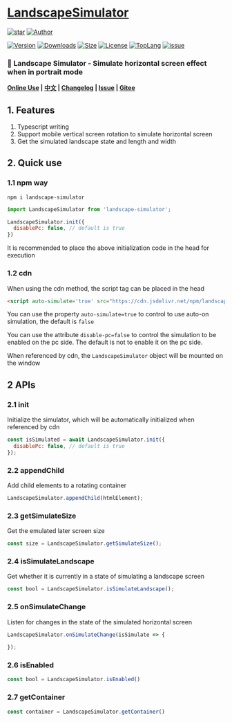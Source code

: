 # [LandscapeSimulator](https://www.github.com/theajack/landscape-simulator)

<p>
    <a href="https://www.github.com/theajack/landscape-simulator"><img src="https://img.shields.io/github/stars/theajack/landscape-simulator.svg?style=social" alt="star"></a>
    <a href="https://theajack.github.io"><img src="https://img.shields.io/badge/author-theajack-blue.svg?style=social" alt="Author"></a>
</p> 

<p>
    <a href="https://www.npmjs.com/package/landscape-simulator"><img src="https://img.shields.io/npm/v/landscape-simulator.svg" alt="Version"></a>
    <a href="https://npmcharts.com/compare/landscape-simulator?minimal=true"><img src="https://img.shields.io/npm/dm/landscape-simulator.svg" alt="Downloads"></a>
    <a href="https://cdn.jsdelivr.net/npm/landscape-simulator/landscape-simulator.min.js"><img src="https://img.shields.io/bundlephobia/minzip/landscape-simulator.svg" alt="Size"></a>
    <a href="https://github.com/theajack/landscape-simulator/blob/master/LICENSE"><img src="https://img.shields.io/npm/l/landscape-simulator.svg" alt="License"></a>
    <a href="https://github.com/theajack/landscape-simulator/search?l=typescript"><img src="https://img.shields.io/github/languages/top/theajack/landscape-simulator.svg" alt="TopLang"></a>
    <a href="https://github.com/theajack/landscape-simulator/issues"><img src="https://img.shields.io/github/issues-closed/theajack/landscape-simulator.svg" alt="issue"></a>
</p>

<h3>🚀 Landscape Simulator - Simulate horizontal screen effect when in portrait mode</h3>

**[Online Use](https://theajack.github.io/landscape-simulator) | [中文](https://github.com/theajack/landscape-simulator/blob/master/README.cn.md) | [Changelog](https://github.com/theajack/landscape-simulator/blob/master/helper/version.md) | [Issue](https://github.com/theajack/landscape-simulator/issues/new) | [Gitee](https://gitee.com/theajack/landscape-simulator)**

## 1. Features

1. Typescript writing
2. Support mobile vertical screen rotation to simulate horizontal screen
3. Get the simulated landscape state and length and width

## 2. Quick use

### 1.1 npm way

```
npm i landscape-simulator
```

```js
import LandscapeSimulator from 'landscape-simulator';

LandscapeSimulator.init({
  disablePc: false, // default is true
})
```

It is recommended to place the above initialization code in the head for execution

### 1.2 cdn

When using the cdn method, the script tag can be placed in the head

```html
<script auto-simulate='true' src="https://cdn.jsdelivr.net/npm/landscape-simulator/landscape-simulator.min.js"></script>
```

You can use the property `auto-simulate=true` to control to use auto-on simulation, the default is `false`

You can use the attribute `disable-pc=false` to control the simulation to be enabled on the pc side. The default is not to enable it on the pc side.

When referenced by cdn, the `LandscapeSimulator` object will be mounted on the window

## 2 APIs

### 2.1 init

Initialize the simulator, which will be automatically initialized when referenced by cdn

```js
const isSimulated = await LandscapeSimulator.init({
  disablePc: false, // default is true
});
```

### 2.2 appendChild

Add child elements to a rotating container

```js
LandscapeSimulator.appendChild(htmlElement);
```

### 2.3 getSimulateSize

Get the emulated later screen size

```js
const size = LandscapeSimulator.getSimulateSize();
```

### 2.4 isSimulateLandscape

Get whether it is currently in a state of simulating a landscape screen

```js
const bool = LandscapeSimulator.isSimulateLandscape();
```

### 2.5 onSimulateChange

Listen for changes in the state of the simulated horizontal screen

```js
LandscapeSimulator.onSimulateChange(isSimulate => {
  
});
```

### 2.6 isEnabled

```js
const bool = LandscapeSimulator.isEnabled()
```

### 2.7 getContainer

```js
const container = LandscapeSimulator.getContainer()
```